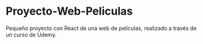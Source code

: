 # Proyecto-Web-Peliculas
 Pequeño proyecto con React de una web de películas, realizado a través de un curso de Udemy.
